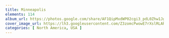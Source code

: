 ```yaml
---
title: Minneapolis
elements: 114
album_url: https://photos.google.com/share/AF1QipMxdWP02cgi3_pdL0Zhw1JghD2ztacvrG4iw--Ras6XrajkXAunWdqcEhiDbv34lQ?key=eGxxS0hDQ1BKcldIRkwxQXd5SGpMNnVoYzk5Yk9n
cover_image_url: https://lh3.googleusercontent.com/Z3zomcPwowE7rXslRLAR0JHVHYyX7fBhm3E8_K1gOJcaVK_yP3Nkny35Ixx4OMLWxg5R3IHGY2kZFVfYe2P4ELKiPpVN00BJ_a6k1IG4bDIvjhWjy8RMs05cbY4qAEu4NeUBYW7p0N17JBOsYCuMLOqcXWYmG1EpTsBq2bASj2yElccEq2Sqy7bxIJx_XWdrjkObky1VC_2R9PwhEghSPLZEogxX8DwshacRRCPosP8_yGWp-djBvY78U2qIXcj9niIRk2ZeCYizWl0K9wCzJU0nSolcCQtsrnbXEEVFhrS7Jlwd77Qu-kRdKbsc3ZOX1yQKy8GliW1Gq1p2v3KhPcenM7TAbaRS2JKHpDLMvidRPUDBrPmZxtthoY6gkw7ZrTHGFi-aD7TG3PUQ24TpCM78VPZ5MhvDO1QoST9xd0RMx-1xTDi33s4XZPmZKVJbyI5pGWNQ7mNfWvJg09t9wtLqyS-cVvjhiPkMVWGZwHy0zVrTNLv5MZZdaVatnwiN6tAhacIrhOTEl2FAbBqGpqOYCu4BUBIysLzsGJ0eeJ-lgrDQzRA7gje1bHECCyuD2QHmGxeOBH7g5hdd_61FBAcE3-RDOZj3MFa70tPJ9g7TdtvnaQvPK7GAocemJVIXPw4A-DwbOymoYYYhzx16i6bNCw=s195-p-k-no
categories: [ North America, USA ]
---
```

